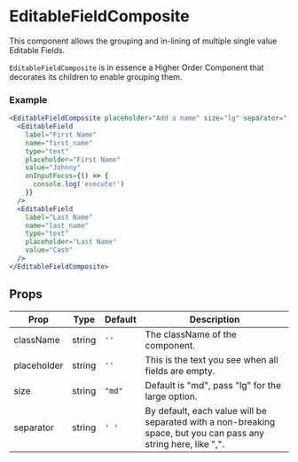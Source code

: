 # EditableFieldComposite

This component allows the grouping and in-lining of multiple single value Editable Fields.

`EditableFieldComposite` is in essence a Higher Order Component that decorates its children to enable grouping them.

### Example

```jsx
<EditableFieldComposite placeholder="Add a name" size="lg" separator=",">
  <EditableField
    label="First Name"
    name="first_name"
    type="text"
    placeholder="First Name"
    value="Johnny"
    onInputFocus={() => {
      console.log('execute!')
    }}
  />
  <EditableField
    label="Last Name"
    name="last_name"
    type="text"
    placeholder="Last Name"
    value="Cash"
  />
</EditableFieldComposite>
```

## Props

| Prop        | Type   | Default | Description                                                                                                     |
| ----------- | ------ | ------- | --------------------------------------------------------------------------------------------------------------- |
| className   | string | `''`    | The className of the component.                                                                                 |
| placeholder | string | `''`    | This is the text you see when all fields are empty.                                                             |
| size        | string | `"md"`  | Default is "md", pass "lg" for the large option.                                                                |
| separator   | string | `' '`   | By default, each value will be separated with a non-breaking space, but you can pass any string here, like ",". |
